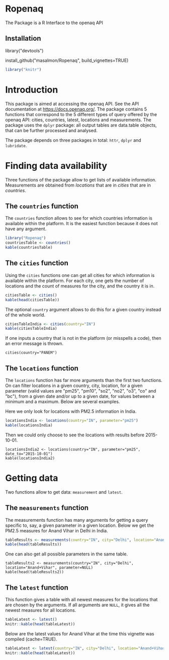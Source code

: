 # Ropenaq
The Package is a R Interface to the openaq API

## Installation
library("devtools")

install_github("masalmon/Ropenaq", build_vignettes=TRUE)


``` r
library("knitr")
``` 

# Introduction

This package is aimed at accessing the openaq API. See the API documentation at <https://docs.openaq.org/>. The package contains 5 functions that correspond to the 5 different types of query offered by the openaq API: cities, countries, latest, locations and measurements. The package uses the `dplyr` package: all output tables are data.table objects, that can be further processed and analysed.

The package depends on three packages in total: `httr`, `dplyr` and `lubridate`.

# Finding data availability

Three functions of the package allow to get lists of available information. Measurements are obtained from *locations* that are in *cities* that are in *countries*. 

## The `countries` function

The `countries` function allows to see for which countries information is available within the platform. It is the easiest function because it does not have any argument.

``` r
library("Ropenaq")
countriesTable <- countries()
kable(countriesTable)

```

## The `cities` function

Using the `cities` functions one can get all cities for which information is available within the platform. For each city, one gets the number of locations and the count of measures for the city, and the country it is in.

``` r
citiesTable <- cities()
kable(head(citiesTable))
```

The optional `country` argument allows to do this for a given country instead of the whole world.

``` r
citiesTableIndia <- cities(country="IN")
kable(citiesTableIndia)
```

If one inputs a country that is not in the platform (or misspells a code), then an error message is thrown.

```{r, error=TRUE}
cities(country="PANEM")
```

## The `locations` function

The `locations` function has far more arguments than the first two functions. On can filter locations in a given country, city, location, for a given parameter (valid values are "pm25", "pm10", "so2", "no2", "o3", "co" and "bc"), from a given date and/or up to a given date, for values between a minimum and a maximum. Below are several examples.

Here we only look for locations with PM2.5 information in India.

``` r
locationsIndia <- locations(country="IN", parameter="pm25")
kable(locationsIndia)
```

Then we could only choose to see the locations with results before 2015-10-01.

```{r, cache=TRUE}
locationsIndia2 <- locations(country="IN", parameter="pm25", date_to="2015-10-01")
kable(locationsIndia2)
```

# Getting data

Two functions allow to get data: `measurement` and `latest`.

## The `measurements` function

The measurements function has many arguments for getting a query specific to, say, a given parameter in a given location. Below we get the PM2.5 measures for Anand Vihar in Delhi in India.

``` r
tableResults <- measurements(country="IN", city="Delhi", location="Anand+Vihar", parameter="pm25")
kable(head(tableResults))
```

One can also get all possible parameters in the same table.

```{r, cache=TRUE}
tableResults2 <- measurements(country="IN", city="Delhi", location="Anand+Vihar", parameter=NULL)
kable(head(tableResults2))
```

## The `latest` function

This function gives a table with all newest measures for the locations that are chosen by the arguments. If all arguments are `NULL`, it gives all the newest measures for all locations.


``` r
tableLatest <- latest()
knitr::kable(head(tableLatest))
```

Below are the latest values for Anand Vihar at the time this vignette was compiled (cache=TRUE).

``` r
tableLatest <- latest(country="IN", city="Delhi", location="Anand+Vihar")
knitr::kable(head(tableLatest))
```



